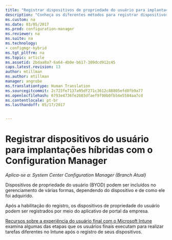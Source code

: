 ```yaml
---
title: "Registrar dispositivos de propriedade do usuário para implantações híbridas com o Configuration Manager | Microsoft Docs"
description: "Conheça os diferentes métodos para registrar dispositivos do usuário para implantações híbridas com o Configuration Manager."
ms.custom: na
ms.date: 03/05/2017
ms.prod: configuration-manager
ms.reviewer: na
ms.suite: na
ms.technology:
- configmgr-hybrid
ms.tgt_pltfrm: na
ms.topic: article
ms.assetid: 2bdaa8a7-6a64-4b0e-b617-309dcd912c45
caps.latest.revision: 13
author: mtillman
ms.author: mtillman
manager: angrobe
ms.translationtype: Human Translation
ms.sourcegitcommit: 2c723fe7137a95df271c3612c88805efd8fb9a77
ms.openlocfilehash: 6793e4736fe2603dfaef9f98b0fb54e5584aa7cd
ms.contentlocale: pt-br
ms.lasthandoff: 05/17/2017


---
```

# <a name="enroll-user-owned-devices-for-hybrid-deployments-with-configuration-manager"></a>Registrar dispositivos do usuário para implantações híbridas com o Configuration Manager

*Aplica-se a: System Center Configuration Manager (Branch Atual)*

Dispositivos de propriedade do usuário (BYOD) podem ser incluídos no gerenciamento de várias formas, dependendo do dispositivo e de como ele foi adquirido.  

Após a habilitação do registro, os dispositivos de propriedade do usuário podem ser registrados por meio do aplicativo de portal da empresa.

[Recursos sobre a experiência do usuário final com o Microsoft Intune](https://docs.microsoft.com/en-us/intune/deploy-use/what-to-tell-your-end-users-about-using-microsoft-intune) examina algumas das etapas que os usuários finais executam para realizar tarefas diferentes no Intune após o registro de seus dispositivos.

